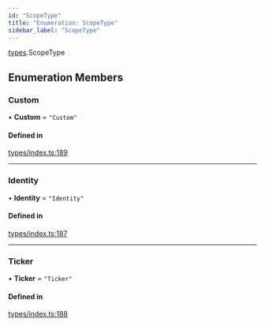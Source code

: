 ```yaml
---
id: "ScopeType"
title: "Enumeration: ScopeType"
sidebar_label: "ScopeType"
---
```


[types](../../../modules/Types/Types.md).ScopeType

## Enumeration Members

### Custom

• **Custom** = ``"Custom"``

#### Defined in

[types/index.ts:189](https://github.com/PolymeshAssociation/polymesh-sdk/blob/31fdce23/src/types/index.ts#L189)

___

### Identity

• **Identity** = ``"Identity"``

#### Defined in

[types/index.ts:187](https://github.com/PolymeshAssociation/polymesh-sdk/blob/31fdce23/src/types/index.ts#L187)

___

### Ticker

• **Ticker** = ``"Ticker"``

#### Defined in

[types/index.ts:188](https://github.com/PolymeshAssociation/polymesh-sdk/blob/31fdce23/src/types/index.ts#L188)
